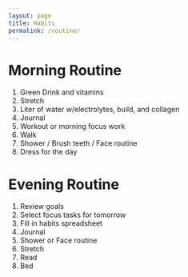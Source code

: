 ```yaml
---
layout: page
title: Habits
permalink: /routine/
---
```


# Morning Routine
1. Green Drink and vitamins
2. Stretch
3. Liter of water w/electrolytes, build, and collagen
4. Journal
5. Workout or morning focus work
6. Walk
7. Shower / Brush teeth / Face routine
8. Dress for the day

# Evening Routine
1. Review goals
2. Select focus tasks for tomorrow
3. Fill in habits spreadsheet
4. Journal
5. Shower or Face routine
6. Stretch
7. Read
8. Bed
